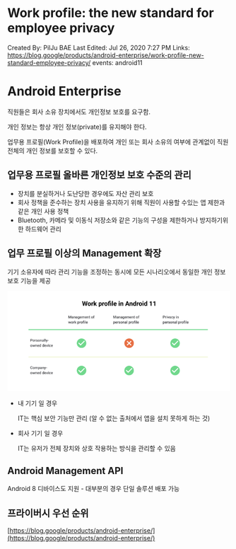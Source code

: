 # Work profile: the new standard for employee privacy

Created By: PilJu BAE
Last Edited: Jul 26, 2020 7:27 PM
Links: https://blog.google/products/android-enterprise/work-profile-new-standard-employee-privacy/
events: android11

# Android Enterprise

직원들은 회사 소유 장치에서도 개인정보 보호를 요구함.

개인 정보는 항상 개인 정보(private)를 유지해야 한다. 

업무용 프로필(Work Profile)을 배포하여 개인 또는 회사 소유의 여부에 관계없이 직원 전체의 개인 정보를 보호할 수 있다.

## 업무용 프로필 올바른 개인정보 보호 수준의 관리

- 장치를 분실하거나 도난당한 경우에도 자산 관리 보호
- 회사 정책을 준수하는 장치 사용을 유지하기 위해 직원이 사용할 수있는 앱 제한과 같은 개인 사용 정책
- Bluetooth, 카메라 및 이동식 저장소와 같은 기능의 구성을 제한하거나 방지하기위한 하드웨어 관리

## 업무 프로필 이상의 Management 확장

기기 소유자에 따라 관리 기능을 조정하는 동시에 모든 시나리오에서 동일한 개인 정보 보호 기능을 제공

![privacy/Untitled.png](privacy/Untitled.png)

- 내 기기 일 경우

    IT는 핵심 보안 기능만 관리 (알 수 없는 출처에서 앱을 설치 못하게 하는 것)

- 회사 기기 일 경우

    IT는 유저가 전체 장치와 상호 작용하는 방식을 관리할 수 있음

## Android Management API

Android 8 디바이스도 지원 - 대부분의 경우 단일 솔루션 배포 가능

## 프라이버시 우선 순위

[https://blog.google/products/android-enterprise/](https://blog.google/products/android-enterprise/)